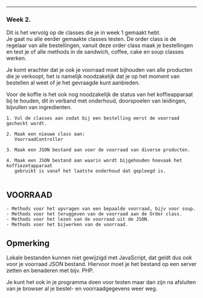 
---
### Week 2.

Dit is het vervolg op de classes die je in week 1 gemaakt hebt.   
Je gaat nu alle eerder gemaakte classes testen. De order class is de regelaar van alle bestellingen, vanuit deze order class maak je bestellingen en test je of alle methods in de sandwich, coffee, cake en soup classes werken.

Je komt erachter dat je ook je voorraad moet bijhouden van alle producten die je verkoopt, het is namelijk noodzakelijk dat je op het moment van bestellen al weet of je het gevraagde kunt aanbieden.

Voor de koffie is het ook nog noodzakelijk de status van het koffieapparaat bij te houden, dit
in verband met onderhoud, doorspoelen van leidingen, bijvullen van ingredienten.

```
1. Vul de classes aan zodat bij een bestelling eerst de voorraad gecheckt wordt.
    
2. Maak een nieuwe class aan: 
   VoorraadController
   
3. Maak een JSON bestand aan voor de voorraad van diverse producten.

4. Maak een JSON bestand aan waarin wordt bijgehouden hoevaak het koffiezetapparaat
   gebruikt is vanaf het laatste onderhoud dat gepleegd is. 
   
```
   
## VOORRAAD
```
- Methods voor het opvragen van een bepaalde voorraad, bijv voor soup.
- Methods voor het teruggeven van de voorraad aan de Order class. 
- Methods voor het lezen van de voorraad uit de JSON.
- Methods voor het bijwerken van de voorraad.
```

## Opmerking
Lokale bestanden kunnen niet gewijzigd met JavaScript, dat geldt dus ook voor je voorraad JSON bestand. Hiervoor moet je het bestand op een server zetten en benaderen met bijv. PHP.

Je kunt het ook in je programma doen voor testen maar dan zijn na afsluiten van je browser al je bestel- en voorraadgegevens weer weg.
